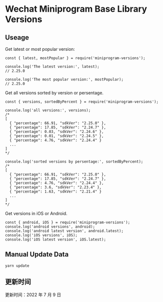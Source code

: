 
# Wechat Miniprogram Base Library Versions

## Useage

Get latest or most popular version:

```;
const { latest, mostPopular } = require('miniprogram-versions');

console.log('The latest version:', latest);
// 2.25.0

console.log('The most popular version:', mostPopular);
// 2.25.0

```

Get all versions sorted by version or persentage.

```
const { versions, sortedByPercent } = require('miniprogram-versions');

console.log('all versions:', versions);
/*
[
  { "percentage": 66.91, "sdkVer": "2.25.0" },
  { "percentage": 17.85, "sdkVer": "2.24.7" },
  { "percentage": 0.03, "sdkVer": "2.24.6" },
  { "percentage": 0.01, "sdkVer": "2.24.5" },
  { "percentage": 4.76, "sdkVer": "2.24.4" }
  ...
]
*/

console.log('sorted versions by persentage:', sortedByPercent);
/*
[
  { "percentage": 66.91, "sdkVer": "2.25.0" },
  { "percentage": 17.85, "sdkVer": "2.24.7" },
  { "percentage": 4.76, "sdkVer": "2.24.4" },
  { "percentage": 3.6, "sdkVer": "2.23.4" },
  { "percentage": 1.63, "sdkVer": "2.21.4" }
  ...
]
*/
```

Get versions in iOS or Android.

```
const { android, iOS } = require('miniprogram-versions');
console.log('android versions', android);
console.log('android latest version', android.latest);
console.log('iOS versions', iOS);
console.log('iOS latest version', iOS.latest);
```

## Manual Update Data

```
yarn update
```

## 更新时间

更新时间：2022 年 7 月 9 日
